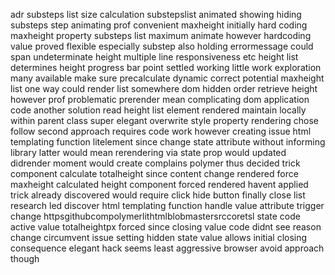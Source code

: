 adr substeps list size calculation substepslist animated showing hiding substeps step animating prof convenient maxheight initially hard coding maxheight property substeps list maximum animate however hardcoding value proved flexible especially substep also holding errormessage could span undeterminate height multiple line responsiveness etc height list determines height progress bar point settled working little work exploration many available make sure precalculate dynamic correct potential maxheight list one way could render list somewhere dom hidden order retrieve height however prof problematic prerender mean complicating dom application code another solution read height list element rendered maintain locally within parent class super elegant overwrite style property rendering chose follow second approach requires code work however creating issue html templating function litelement since change state attribute without informing library latter would mean rerendering via state prop would updated didrender moment would create complains polymer thus decided trick component calculate totalheight since content change rendered force maxheight calculated height component forced rendered havent applied trick already discovered would require click hide button finally close list research led discover html templating function handle value attribute trigger change httpsgithubcompolymerlithtmlblobmastersrccoretsl state code active value totalheightpx forced since closing value code didnt see reason change circumvent issue setting hidden state value allows initial closing consequence elegant hack seems least aggressive browser avoid approach though